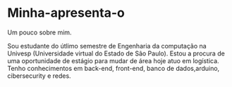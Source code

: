 # Minha-apresenta-o
Um pouco sobre mim.

Sou estudante do útlimo semestre de Engenharia da computação na Univesp (Universidade virtual do Estado de São Paulo).
Estou a procura de uma oportunidade de estágio para mudar de área hoje atuo em logística.
Tenho conhecimentos em back-end, front-end, banco de dados,arduino, cibersecurity e redes.
